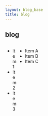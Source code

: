 ```yaml
---
layout: blog_base
title: blog
---
```


## blog

<div style="display: flex; justify-content: space-between;">

<div style="width: 7%;">

<ul>
  <li>Item 1</li>
  <li>Item 2</li>
  <li>Item 3</li>
</ul>

</div>

<div style="width: 92%;">

<ul>
  <li>Item A</li>
  <li>Item B</li>
  <li>Item C</li>
</ul>
</div>

</div>
